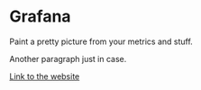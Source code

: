 # Grafana

Paint a pretty picture from your metrics and stuff.

Another paragraph just in case.

[Link to the website](https://www.grafana.com)
